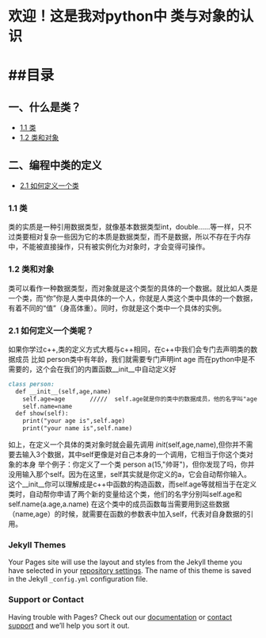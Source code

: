 # 欢迎！这是我对python中 类与对象的认识
##目录
================
## 一、什么是类？
 * [1.1 类](#11-类)
 * [1.2 类和对象](#12-类和对象)
## 二、编程中类的定义
 * [2.1 如何定义一个类](#21-如何定义一个类？)
### 1.1 类
类的实质是一种引用数据类型，就像基本数据类型int，double......等一样，只不过类要相对复杂一些因为它的本质是数据类型，而不是数据，所以不存在于内存中，不能被直接操作，只有被实例化为对象时，才会变得可操作。
### 1.2 类和对象
类可以看作一种数据类型，而对象就是这个类型的具体的一个数据。就比如人类是一个类，而“你”你是人类中具体的一个人，你就是人类这个类中具体的一个数据，有着不同的“值”（身高体重）。同时，你就是这个类中一个具体的实例。

### 2.1 如何定义一个类呢？
如果你学过c++,类的定义方式大概与c++相同，在c++中我们会专门去声明类的数据成员
比如 person类中有年龄，我们就需要专门声明int age
而在python中是不需要的，这个会在我们的内置函数__init__中自动定义好
```markdown
class person:
  def __init__(self,age,name)
    self.age=age       /////  self.age就是你的类中的数据成员，他的名字叫"age"
    self.name=name
  def show(self):
    print("your age is",self.age)
    print("your name is",self.name)
```
如上，在定义一个具体的类对象时就会最先调用 _init_(self,age,name),但你并不需要去输入3个数据，其中self更像是对自己本身的一个调用，它相当于你这个类对象的本身
举个例子：你定义了一个类 person a(15,"帅哥")，但你发现了吗，你并没用输入那个self。因为在这里，self其实就是你定义的a，它会自动帮你输入。
这个__init__你可以理解成是c++中函数的构造函数，而self.age等就相当于在定义类时，自动帮你申请了两个新的变量给这个类，他们的名字分别叫self.age和self.name(a.age,a.name)
在这个类中的成员函数每当需要用到这些数据（name,age）的时候，就需要在函数的参数表中加入self，代表对自身数据的引用。



### Jekyll Themes

Your Pages site will use the layout and styles from the Jekyll theme you have selected in your [repository settings](https://github.com/53975327/53975327.github.io/settings). The name of this theme is saved in the Jekyll `_config.yml` configuration file.

### Support or Contact

Having trouble with Pages? Check out our [documentation](https://help.github.com/categories/github-pages-basics/) or [contact support](https://github.com/contact) and we’ll help you sort it out.
